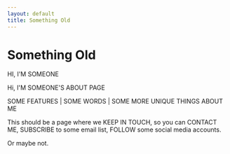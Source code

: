 ```yaml
---
layout: default
title: Something Old
---
```


# Something Old

HI, I'M SOMEONE

Hi, I'M SOMEONE'S ABOUT PAGE

SOME FEATURES | SOME WORDS | SOME MORE UNIQUE THINGS ABOUT ME

This should be a page where we KEEP IN TOUCH, so you can CONTACT ME, SUBSCRIBE to some email list, FOLLOW some social media accounts.

Or maybe not.
